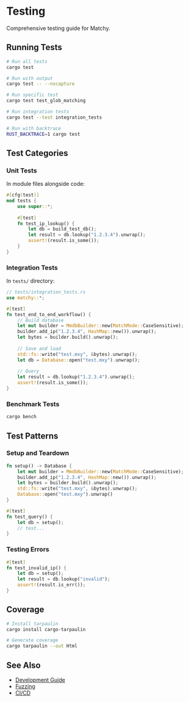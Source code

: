 # Testing

Comprehensive testing guide for Matchy.

## Running Tests

```bash
# Run all tests
cargo test

# Run with output
cargo test -- --nocapture

# Run specific test
cargo test test_glob_matching

# Run integration tests
cargo test --test integration_tests

# Run with backtrace
RUST_BACKTRACE=1 cargo test
```

## Test Categories

### Unit Tests

In module files alongside code:

```rust
#[cfg(test)]
mod tests {
    use super::*;
    
    #[test]
    fn test_ip_lookup() {
        let db = build_test_db();
        let result = db.lookup("1.2.3.4").unwrap();
        assert!(result.is_some());
    }
}
```

### Integration Tests

In `tests/` directory:

```rust
// tests/integration_tests.rs
use matchy::*;

#[test]
fn test_end_to_end_workflow() {
    // Build database
    let mut builder = MmdbBuilder::new(MatchMode::CaseSensitive);
    builder.add_ip("1.2.3.4", HashMap::new()).unwrap();
    let bytes = builder.build().unwrap();
    
    // Save and load
    std::fs::write("test.mxy", &bytes).unwrap();
    let db = Database::open("test.mxy").unwrap();
    
    // Query
    let result = db.lookup("1.2.3.4").unwrap();
    assert!(result.is_some());
}
```

### Benchmark Tests

```bash
cargo bench
```

## Test Patterns

### Setup and Teardown

```rust
fn setup() -> Database {
    let mut builder = MmdbBuilder::new(MatchMode::CaseSensitive);
    builder.add_ip("1.2.3.4", HashMap::new()).unwrap();
    let bytes = builder.build().unwrap();
    std::fs::write("test.mxy", &bytes).unwrap();
    Database::open("test.mxy").unwrap()
}

#[test]
fn test_query() {
    let db = setup();
    // test...
}
```

### Testing Errors

```rust
#[test]
fn test_invalid_ip() {
    let db = setup();
    let result = db.lookup("invalid");
    assert!(result.is_err());
}
```

## Coverage

```bash
# Install tarpaulin
cargo install cargo-tarpaulin

# Generate coverage
cargo tarpaulin --out Html
```

## See Also

- [Development Guide](../development.md)
- [Fuzzing](fuzzing.md)
- [CI/CD](ci-checks.md)
